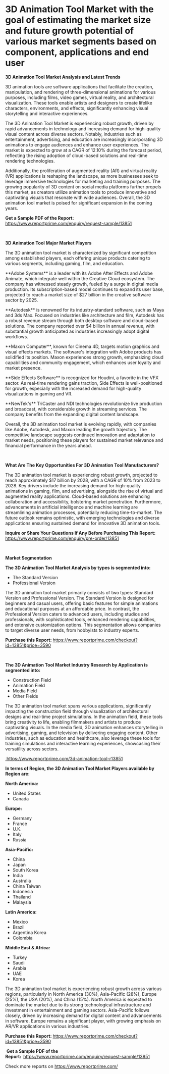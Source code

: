 <p><h1>3D Animation Tool Market with the goal of estimating the market size and future growth potential of various market segments based on component, applications and end user</h1></p><p><strong>3D Animation Tool Market Analysis and Latest Trends</strong></p>
<p><p>3D animation tools are software applications that facilitate the creation, manipulation, and rendering of three-dimensional animations for various purposes, including films, video games, virtual reality, and architectural visualization. These tools enable artists and designers to create lifelike characters, environments, and effects, significantly enhancing visual storytelling and interactive experiences.</p><p>The 3D Animation Tool Market is experiencing robust growth, driven by rapid advancements in technology and increasing demand for high-quality visual content across diverse sectors. Notably, industries such as entertainment, advertising, and education are increasingly incorporating 3D animations to engage audiences and enhance user experiences. The market is expected to grow at a CAGR of 12.10% during the forecast period, reflecting the rising adoption of cloud-based solutions and real-time rendering technologies.</p><p>Additionally, the proliferation of augmented reality (AR) and virtual reality (VR) applications is reshaping the landscape, as more businesses seek to leverage immersive technologies for marketing and training purposes. The growing popularity of 3D content on social media platforms further propels this market, as creators utilize animation tools to produce innovative and captivating visuals that resonate with wide audiences. Overall, the 3D animation tool market is poised for significant expansion in the coming years.</p></p>
<p><strong>Get a Sample PDF of the Report:&nbsp;</strong> <a href="https://www.reportprime.com/enquiry/request-sample/13851?utm_campaign=2218&utm_medium=2&utm_source=Github&utm_content=ia&utm_term=20032025&utm_id=3d-animation-tool">https://www.reportprime.com/enquiry/request-sample/13851</a></p>
<p>&nbsp;</p>
<p><strong>3D Animation Tool Major Market Players</strong></p>
<p><p>The 3D animation tool market is characterized by significant competition among established players, each offering unique products catering to various segments, including gaming, film, and education. </p><p>**Adobe Systems** is a leader with its Adobe After Effects and Adobe Animate, which integrate well within the Creative Cloud ecosystem. The company has witnessed steady growth, fueled by a surge in digital media production. Its subscription-based model continues to expand its user base, projected to reach a market size of $27 billion in the creative software sector by 2025.</p><p>**Autodesk** is renowned for its industry-standard software, such as Maya and 3ds Max. Focused on industries like architecture and film, Autodesk has a robust revenue stream through both desktop software and cloud-based solutions. The company reported over $4 billion in annual revenue, with substantial growth anticipated as industries increasingly adopt digital workflows.</p><p>**Maxon Computer**, known for Cinema 4D, targets motion graphics and visual effects markets. The software's integration with Adobe products has solidified its position. Maxon experiences strong growth, emphasizing cloud capabilities and community engagement, which enhances user loyalty and market presence.</p><p>**Side Effects Software** is recognized for Houdini, a favorite in the VFX sector. As real-time rendering gains traction, Side Effects is well-positioned for growth, especially with the increased demand for high-quality visualizations in gaming and VR.</p><p>**NewTek's** TriCaster and NDI technologies revolutionize live production and broadcast, with considerable growth in streaming services. The company benefits from the expanding digital content landscape.</p><p>Overall, the 3D animation tool market is evolving rapidly, with companies like Adobe, Autodesk, and Maxon leading the growth trajectory. The competitive landscape suggests continued innovation and adaptation to market needs, positioning these players for sustained market relevance and financial performance in the years ahead.</p></p>
<p>&nbsp;</p>
<p><strong>What Are The Key Opportunities For 3D Animation Tool Manufacturers?</strong></p>
<p><p>The 3D animation tool market is experiencing robust growth, projected to reach approximately $17 billion by 2028, with a CAGR of 10% from 2023 to 2028. Key drivers include the increasing demand for high-quality animations in gaming, film, and advertising, alongside the rise of virtual and augmented reality applications. Cloud-based solutions are enhancing collaboration and accessibility, bolstering market penetration. Furthermore, advancements in artificial intelligence and machine learning are streamlining animation processes, potentially reducing time-to-market. The future outlook remains optimistic, with emerging technologies and diverse applications ensuring sustained demand for innovative 3D animation tools.</p></p>
<p><strong>Inquire or Share Your Questions If Any Before Purchasing This Report:</strong> <a href="https://www.reportprime.com/enquiry/pre-order/13851?utm_campaign=2218&utm_medium=2&utm_source=Github&utm_content=ia&utm_term=20032025&utm_id=3d-animation-tool">https://www.reportprime.com/enquiry/pre-order/13851</a></p>
<p>&nbsp;</p>
<p><strong>Market Segmentation</strong></p>
<p><strong>The 3D Animation Tool Market Analysis by types is segmented into:</strong></p>
<p><ul><li>The Standard Version</li><li>Professional Version</li></ul></p>
<p><p>The 3D animation tool market primarily consists of two types: Standard Version and Professional Version. The Standard Version is designed for beginners and casual users, offering basic features for simple animations and educational purposes at an affordable price. In contrast, the Professional Version caters to advanced users, including studios and professionals, with sophisticated tools, enhanced rendering capabilities, and extensive customization options. This segmentation allows companies to target diverse user needs, from hobbyists to industry experts.</p></p>
<p><strong>Purchase this Report:&nbsp;</strong><a href="https://www.reportprime.com/checkout?id=13851&price=3590&utm_campaign=2218&utm_medium=2&utm_source=Github&utm_content=ia&utm_term=20032025&utm_id=3d-animation-tool">https://www.reportprime.com/checkout?id=13851&price=3590</a></p>
<p>&nbsp;</p>
<p><strong>The 3D Animation Tool Market Industry Research by Application is segmented into:</strong></p>
<p><ul><li>Construction Field</li><li>Animation Field</li><li>Media Field</li><li>Other Fields</li></ul></p>
<p><p>The 3D animation tool market spans various applications, significantly impacting the construction field through visualization of architectural designs and real-time project simulations. In the animation field, these tools bring creativity to life, enabling filmmakers and artists to produce captivating visuals. In the media field, 3D animation enhances storytelling in advertising, gaming, and television by delivering engaging content. Other industries, such as education and healthcare, also leverage these tools for training simulations and interactive learning experiences, showcasing their versatility across sectors.</p></p>
<p><a href="https://www.reportprime.com/3d-animation-tool-r13851?utm_campaign=2218&utm_medium=2&utm_source=Github&utm_content=ia&utm_term=20032025&utm_id=3d-animation-tool">&nbsp;https://www.reportprime.com/3d-animation-tool-r13851</a></p>
<p><strong>In terms of Region, the 3D Animation Tool Market Players available by Region are:</strong></p>
<p>
    <p> <strong> North America: </strong>
        <ul>
            <li>United States</li>
            <li>Canada</li>
        </ul>
        </p> 
    <p> <strong> Europe: </strong>
        <ul>
            <li>Germany</li>
            <li>France</li>
            <li>U.K.</li>
            <li>Italy</li>
            <li>Russia</li>
        </ul>
        </p> 
    <p> <strong> Asia-Pacific: </strong>
        <ul>
            <li>China</li>
            <li>Japan</li>
            <li>South Korea</li>
            <li>India</li>
            <li>Australia</li>
            <li>China Taiwan</li>
            <li>Indonesia</li>
            <li>Thailand</li>
            <li>Malaysia</li>
        </ul>
        </p> 
    <p> <strong> Latin America: </strong>
        <ul>
            <li>Mexico</li>
            <li>Brazil</li>
            <li>Argentina Korea</li>
            <li>Colombia</li>
        </ul>
        </p> 
    <p> <strong> Middle East & Africa: </strong>
        <ul>
            <li>Turkey</li>
            <li>Saudi</li>
            <li>Arabia</li>
            <li>UAE</li>
            <li>Korea</li>
        </ul>
    </p>
    </p>
<p><p>The 3D animation tool market is experiencing robust growth across various regions, particularly in North America (30%), Asia-Pacific (28%), Europe (25%), the USA (20%), and China (15%). North America is expected to dominate the market due to its strong technological infrastructure and investment in entertainment and gaming sectors. Asia-Pacific follows closely, driven by increasing demand for digital content and advancements in software. Europe remains a significant player, with growing emphasis on AR/VR applications in various industries.</p></p>
<p><strong>Purchase this Report: </strong><a href="https://www.reportprime.com/checkout?id=13851&price=3590&utm_campaign=2218&utm_medium=2&utm_source=Github&utm_content=ia&utm_term=20032025&utm_id=3d-animation-tool">https://www.reportprime.com/checkout?id=13851&price=3590</a></p>
<p>&nbsp;<strong>Get a Sample PDF of the Report:&nbsp;&nbsp;</strong><a href="https://www.reportprime.com/enquiry/request-sample/13851?utm_campaign=2218&utm_medium=2&utm_source=Github&utm_content=ia&utm_term=20032025&utm_id=3d-animation-tool">https://www.reportprime.com/enquiry/request-sample/13851</a></p>
<p><strong></strong></p>
<p>Check more reports on <a href="https://www.reportprime.com/?utm_campaign=2218&utm_medium=2&utm_source=Github&utm_content=ia&utm_term=20032025&utm_id=3d-animation-tool">https://www.reportprime.com/</a></p>